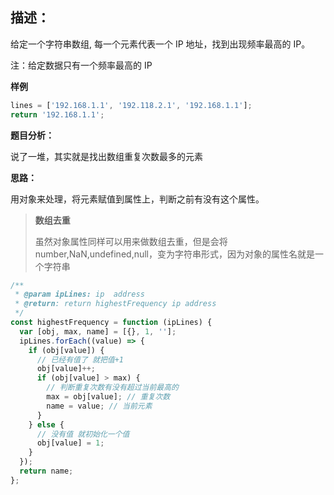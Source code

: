 <!--
 * @Author: “liwx” “1258598654qq.com”
 * @Date: 2024-08-12 14:06:39
 * @LastEditors: “liwx” “1258598654qq.com”
 * @LastEditTime: 2024-08-12 14:35:26
 * @FilePath: \vuepress-starter\docs\algorithm\simple\数组重复次数.md
 * @Description: 这是默认设置,请设置`customMade`, 打开koroFileHeader查看配置 进行设置: https://github.com/OBKoro1/koro1FileHeader/wiki/%E9%85%8D%E7%BD%AE
-->

## **描述：**

给定一个字符串数组, 每一个元素代表一个 IP 地址，找到出现频率最高的 IP。

注：给定数据只有一个频率最高的 IP

**样例**

```js
lines = ['192.168.1.1', '192.118.2.1', '192.168.1.1'];
return '192.168.1.1';
```

**题目分析：**

说了一堆，其实就是找出数组重复次数最多的元素

**思路：**

用对象来处理，将元素赋值到属性上，判断之前有没有这个属性。

> **数组去重**
>
> 虽然对象属性同样可以用来做数组去重，但是会将 number,NaN,undefined,null，变为字符串形式，因为对象的属性名就是一个字符串

```js
/**
 * @param ipLines: ip  address
 * @return: return highestFrequency ip address
 */
const highestFrequency = function (ipLines) {
  var [obj, max, name] = [{}, 1, ''];
  ipLines.forEach((value) => {
    if (obj[value]) {
      // 已经有值了 就把值+1
      obj[value]++;
      if (obj[value] > max) {
        // 判断重复次数有没有超过当前最高的
        max = obj[value]; // 重复次数
        name = value; // 当前元素
      }
    } else {
      // 没有值 就初始化一个值
      obj[value] = 1;
    }
  });
  return name;
};
```
